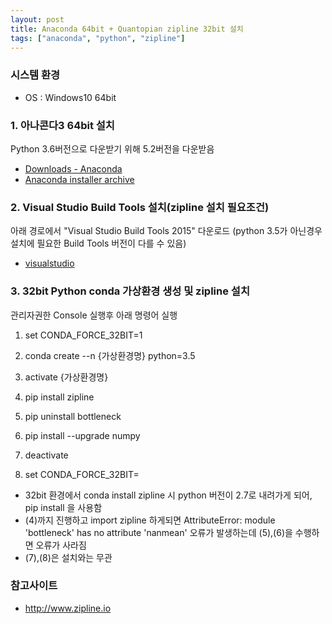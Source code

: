 ```yaml
---
layout: post
title: Anaconda 64bit + Quantopian zipline 32bit 설치
tags: ["anaconda", "python", "zipline"]
---
```


### 시스템 환경
* OS : Windows10 64bit


### 1. 아나콘다3 64bit 설치

Python 3.6버전으로 다운받기 위해 5.2버전을 다운받음

* [Downloads - Anaconda](ttps://www.anaconda.com/download/)
* [Anaconda installer archive](https://repo.anaconda.com/archive/)


### 2. Visual Studio Build Tools 설치(zipline 설치 필요조건)

아래 경로에서 "Visual Studio Build Tools 2015" 다운로드
(python 3.5가 아닌경우 설치에 필요한 Build Tools 버전이 다를 수 있음)

* [visualstudio](https://visualstudio.microsoft.com/ko/vs/older-downloads/)


### 3. 32bit Python conda 가상환경 생성 및 zipline 설치

관리자권한 Console 실행후 아래 명령어 실행

1. set CONDA_FORCE_32BIT=1

2. conda create --n {가상환경명} python=3.5

3. activate {가상환경명}

4. pip install zipline

5. pip uninstall bottleneck

6. pip install --upgrade numpy

7. deactivate

8. set CONDA_FORCE_32BIT=


* 32bit 환경에서 conda install zipline 시 python 버전이 2.7로 내려가게 되어, pip install 을 사용함
* (4)까지 진행하고 import zipline 하게되면 AttributeError: module 'bottleneck' has no attribute 'nanmean' 오류가 발생하는데 (5),(6)을 수행하면 오류가 사라짐
* (7),(8)은 설치와는 무관

### 참고사이트
* <http://www.zipline.io>
